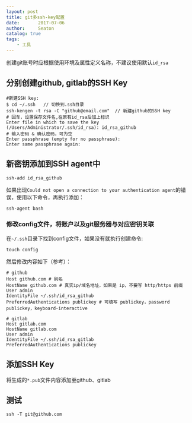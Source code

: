 ```yaml
---
layout: post
title: git多ssh-key配置
date:       2017-07-06
author:     Seaton
catalog: true
tags:
    - 工具
---
```


创建git账号时应根据使用环境及属性定义名称，不建议使用默认`id_rsa`

## 分别创建github, gitlab的SSH Key

```shell
#新建SSH key:
$ cd ~/.ssh   // 切换到.ssh目录
ssh-kengen -t rsa -C "github@email.com"  // 新建github的SSH key
# 回车，设置保存文件名,在原有id_rsa后加上标识
Enter file in which to save the key (/Users/Administrator/.ssh/id_rsa): id_rsa_github
# 输入密码 & 确认密码，可为空
Enter passphrase (empty for no passphrase): 
Enter same passphrase again:
```
##  新密钥添加到SSH agent中

 ```shell       
ssh-add id_rsa_github
```
如果出现`Could not open a connection to your authentication agent`的错误，使用以下命令，再执行添加：

```shell
ssh-agent bash
 ```       

### 修改config文件，将账户以及git服务器与对应密钥关联

在`~/.ssh`目录下找到config文件，如果没有就执行创建命令:

```shell
touch config
```
然后修改内容如下（参考）：

```shell       
# github
Host github.com # 别名
HostName github.com # 真实ip/域名地址，如果是 ip，不要写 http/https 前缀
User admin
IdentityFile ~/.ssh/id_rsa_github
PreferredAuthentications publickey # 可填写 publickey，password publickey，keyboard-interactive

# gitlab
Host gitlab.com
HostName gitlab.com
User admin
IdentityFile ~/.ssh/id_rsa_gitlab
PreferredAuthentications publickey
```

## 添加SSH Key

将生成的`*.pub`文件内容添加至github、gitlab

## 测试

```shell
ssh -T git@github.com
```
